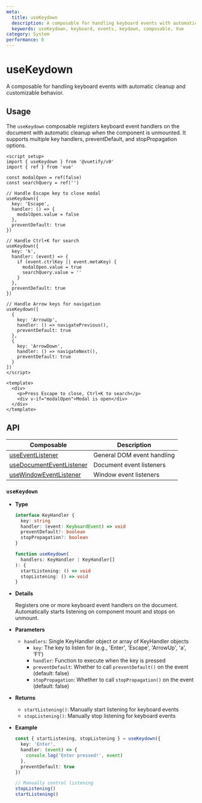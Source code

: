 ```yaml
---
meta:
  title: useKeydown
  description: A composable for handling keyboard events with automatic cleanup and customizable behavior.
  keywords: useKeydown, keyboard, events, keydown, composable, Vue
category: System
performance: 0
---
```


# useKeydown

A composable for handling keyboard events with automatic cleanup and customizable behavior.

<DocsPageFeatures />

## Usage

The `useKeydown` composable registers keyboard event handlers on the document with automatic cleanup when the component is unmounted. It supports multiple key handlers, preventDefault, and stopPropagation options.

```vue
<script setup>
import { useKeydown } from '@vuetify/v0'
import { ref } from 'vue'

const modalOpen = ref(false)
const searchQuery = ref('')

// Handle Escape key to close modal
useKeydown({
  key: 'Escape',
  handler: () => {
    modalOpen.value = false
  },
  preventDefault: true
})

// Handle Ctrl+K for search
useKeydown({
  key: 'k',
  handler: (event) => {
    if (event.ctrlKey || event.metaKey) {
      modalOpen.value = true
      searchQuery.value = ''
    }
  },
  preventDefault: true
})

// Handle Arrow keys for navigation
useKeydown([
  {
    key: 'ArrowUp',
    handler: () => navigatePrevious(),
    preventDefault: true
  },
  {
    key: 'ArrowDown',
    handler: () => navigateNext(),
    preventDefault: true
  }
])
</script>

<template>
  <div>
    <p>Press Escape to close, Ctrl+K to search</p>
    <div v-if="modalOpen">Modal is open</div>
  </div>
</template>
```

## API


| Composable | Description |
|---|---|
| [useEventListener](/composables/system/use-event-listener) | General DOM event handling |
| [useDocumentEventListener](/composables/system/use-event-listener) | Document event listeners |
| [useWindowEventListener](/composables/system/use-event-listener) | Window event listeners |
### `useKeydown`

- **Type**
  ```ts
  interface KeyHandler {
    key: string
    handler: (event: KeyboardEvent) => void
    preventDefault?: boolean
    stopPropagation?: boolean
  }

  function useKeydown(
    handlers: KeyHandler | KeyHandler[]
  ): {
    startListening: () => void
    stopListening: () => void
  }
  ```

- **Details**

  Registers one or more keyboard event handlers on the document. Automatically starts listening on component mount and stops on unmount.

- **Parameters**

  - `handlers`: Single KeyHandler object or array of KeyHandler objects
    - `key`: The key to listen for (e.g., 'Enter', 'Escape', 'ArrowUp', 'a', 'F1')
    - `handler`: Function to execute when the key is pressed
    - `preventDefault`: Whether to call `preventDefault()` on the event (default: false)
    - `stopPropagation`: Whether to call `stopPropagation()` on the event (default: false)

- **Returns**

  - `startListening()`: Manually start listening for keyboard events
  - `stopListening()`: Manually stop listening for keyboard events

- **Example**
  ```ts
  const { startListening, stopListening } = useKeydown({
    key: 'Enter',
    handler: (event) => {
      console.log('Enter pressed!', event)
    },
    preventDefault: true
  })

  // Manually control listening
  stopListening()
  startListening()
  ```
